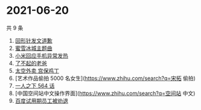 # 2021-06-20

共 9 条

<!-- BEGIN -->
<!-- 最后更新时间 Sun Jun 20 2021 00:10:06 GMT+0800 (China Standard Time) -->

1. [回形针发文道歉](https://www.zhihu.com/search?q=回形针道歉)
2. [蜜雪冰城主题曲](https://www.zhihu.com/search?q=蜜雪冰城)
3. [小米回应手机异常发热](https://www.zhihu.com/search?q=小米)
4. [了不起的老爸](https://www.zhihu.com/search?q=了不起的老爸)
5. [太空外卖 宫保鸡丁](https://www.zhihu.com/search?q=太空外卖)
6. [艺术作品偷拍 5000 名女生](https://www.zhihu.com/search?q=宋拓 偷拍)
7. [一人之下 564 话](https://www.zhihu.com/search?q=一人之下)
8. [中国空间站中文操作界面](https://www.zhihu.com/search?q=空间站 中文)
9. [百度试用期员工被劝退](https://www.zhihu.com/search?q=百度员工被劝退)

<!-- END -->
